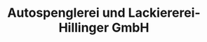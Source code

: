 ---
title: "Autospenglerei und Lackiererei- Hillinger GmbH"
url: /weiden-am-see/autospenglerei-und-lackiererei-hillinger-gmbh/
shop: Autowerkstatt
---